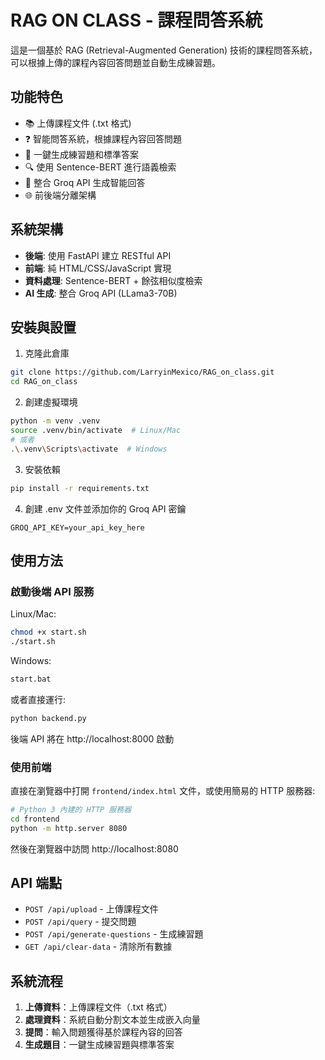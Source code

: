 # RAG ON CLASS - 課程問答系統

這是一個基於 RAG (Retrieval-Augmented Generation) 技術的課程問答系統，可以根據上傳的課程內容回答問題並自動生成練習題。

## 功能特色

- 📚 上傳課程文件 (.txt 格式)
- ❓ 智能問答系統，根據課程內容回答問題
- 📝 一鍵生成練習題和標準答案
- 🔍 使用 Sentence-BERT 進行語義檢索
- 🧠 整合 Groq API 生成智能回答
- 🌐 前後端分離架構

## 系統架構

- **後端**: 使用 FastAPI 建立 RESTful API
- **前端**: 純 HTML/CSS/JavaScript 實現
- **資料處理**: Sentence-BERT + 餘弦相似度檢索
- **AI 生成**: 整合 Groq API (LLama3-70B)

## 安裝與設置

1. 克隆此倉庫
```bash
git clone https://github.com/LarryinMexico/RAG_on_class.git
cd RAG_on_class
```

2. 創建虛擬環境
```bash
python -m venv .venv
source .venv/bin/activate  # Linux/Mac
# 或者
.\.venv\Scripts\activate  # Windows
```

3. 安裝依賴
```bash
pip install -r requirements.txt
```

4. 創建 .env 文件並添加你的 Groq API 密鑰
```
GROQ_API_KEY=your_api_key_here
```

## 使用方法

### 啟動後端 API 服務

Linux/Mac:
```bash
chmod +x start.sh
./start.sh
```

Windows:
```bash
start.bat
```

或者直接運行:
```bash
python backend.py
```

後端 API 將在 http://localhost:8000 啟動

### 使用前端

直接在瀏覽器中打開 `frontend/index.html` 文件，或使用簡易的 HTTP 服務器:

```bash
# Python 3 內建的 HTTP 服務器
cd frontend
python -m http.server 8080
```

然後在瀏覽器中訪問 http://localhost:8080

## API 端點

- `POST /api/upload` - 上傳課程文件
- `POST /api/query` - 提交問題
- `POST /api/generate-questions` - 生成練習題
- `GET /api/clear-data` - 清除所有數據

## 系統流程

1. **上傳資料**：上傳課程文件（.txt 格式）
2. **處理資料**：系統自動分割文本並生成嵌入向量
3. **提問**：輸入問題獲得基於課程內容的回答
4. **生成題目**：一鍵生成練習題與標準答案 